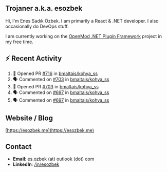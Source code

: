 ##  Trojaner a.k.a. esozbek
Hi, I'm Enes Sadık Özbek. I am primarily a React & .NET developer. I also occasionally do DevOps stuff.

I am currently working on the [OpenMod .NET Plugin Framework](https://github.com/openmod/openmod) project in my free time. 

## :zap: Recent Activity

<!--START_SECTION:activity-->
1. 💪 Opened PR [#716](https://github.com/bmaltais/kohya_ss/pull/716) in [bmaltais/kohya_ss](https://github.com/bmaltais/kohya_ss)
2. 🗣 Commented on [#703](https://github.com/bmaltais/kohya_ss/issues/703) in [bmaltais/kohya_ss](https://github.com/bmaltais/kohya_ss)
3. 💪 Opened PR [#703](https://github.com/bmaltais/kohya_ss/pull/703) in [bmaltais/kohya_ss](https://github.com/bmaltais/kohya_ss)
4. 🗣 Commented on [#697](https://github.com/bmaltais/kohya_ss/issues/697) in [bmaltais/kohya_ss](https://github.com/bmaltais/kohya_ss)
5. 🗣 Commented on [#697](https://github.com/bmaltais/kohya_ss/issues/697) in [bmaltais/kohya_ss](https://github.com/bmaltais/kohya_ss)
<!--END_SECTION:activity-->

## Website / Blog
[https://esozbek.me](https://esozbek.me)

## Contact
- **Email**: es.ozbek (at) outlook (dot) com
- **LinkedIn**: [/in/esozbek](https://linkedin.com/in/esozbek)
